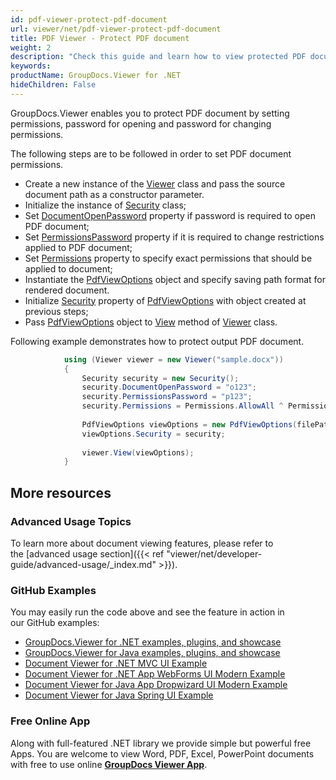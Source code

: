 ```yaml
---
id: pdf-viewer-protect-pdf-document
url: viewer/net/pdf-viewer-protect-pdf-document
title: PDF Viewer - Protect PDF document
weight: 2
description: "Check this guide and learn how to view protected PDF documents inside your .NET application using PDF Viewer by GroupDocs."
keywords: 
productName: GroupDocs.Viewer for .NET
hideChildren: False
---
```

GroupDocs.Viewer enables you to protect PDF document by setting permissions, password for opening and password for changing permissions.

The following steps are to be followed in order to set PDF document permissions.

*   Create a new instance of the [Viewer](https://apireference.groupdocs.com/net/viewer/groupdocs.viewer/viewer) class and pass the source document path as a constructor parameter.
*   Initialize the instance of [Security](https://apireference.groupdocs.com/net/viewer/groupdocs.viewer.options/security) class;
*   Set [DocumentOpenPassword](https://apireference.groupdocs.com/net/viewer/groupdocs.viewer.options/security/properties/documentopenpassword) property if password is required to open PDF document;
*   Set [PermissionsPassword](https://apireference.groupdocs.com/net/viewer/groupdocs.viewer.options/security/properties/permissionspassword) property if it is required to change restrictions applied to PDF document; 
*   Set [Permissions](https://apireference.groupdocs.com/net/viewer/groupdocs.viewer.options/permissions) property to specify exact permissions that should be applied to document;
*   Instantiate the [PdfViewOptions](https://apireference.groupdocs.com/net/viewer/groupdocs.viewer.options/pdfviewoptions) object and specify saving path format for rendered document.
*   Initialize [Security](https://apireference.groupdocs.com/net/viewer/groupdocs.viewer.options/pdfviewoptions/properties/security) property of [PdfViewOptions](https://apireference.groupdocs.com/net/viewer/groupdocs.viewer.options/pdfviewoptions) with object created at previous steps;
*   Pass [PdfViewOptions](https://apireference.groupdocs.com/net/viewer/groupdocs.viewer.options/pdfviewoptions) object to [View](https://apireference.groupdocs.com/net/viewer/groupdocs.viewer/viewer/methods/view) method of [Viewer](https://apireference.groupdocs.com/net/viewer/groupdocs.viewer/viewer) class.

Following example demonstrates how to protect output PDF document.

```csharp
 			using (Viewer viewer = new Viewer("sample.docx"))
            {
                Security security = new Security();
                security.DocumentOpenPassword = "o123";
                security.PermissionsPassword = "p123";
                security.Permissions = Permissions.AllowAll ^ Permissions.DenyPrinting;
                
                PdfViewOptions viewOptions = new PdfViewOptions(filePath);
                viewOptions.Security = security;
                                
                viewer.View(viewOptions);
            }
```

## More resources
### Advanced Usage Topics
To learn more about document viewing features, please refer to the [advanced usage section]({{< ref "viewer/net/developer-guide/advanced-usage/_index.md" >}}).

### GitHub Examples
You may easily run the code above and see the feature in action in our GitHub examples:
*   [GroupDocs.Viewer for .NET examples, plugins, and showcase](https://github.com/groupdocs-viewer/GroupDocs.Viewer-for-.NET)    
*   [GroupDocs.Viewer for Java examples, plugins, and showcase](https://github.com/groupdocs-viewer/GroupDocs.Viewer-for-Java)    
*   [Document Viewer for .NET MVC UI Example](https://github.com/groupdocs-viewer/GroupDocs.Viewer-for-.NET-MVC)     
*   [Document Viewer for .NET App WebForms UI Modern Example](https://github.com/groupdocs-viewer/GroupDocs.Viewer-for-.NET-WebForms)    
*   [Document Viewer for Java App Dropwizard UI Modern Example](https://github.com/groupdocs-viewer/GroupDocs.Viewer-for-Java-Dropwizard)    
*   [Document Viewer for Java Spring UI Example](https://github.com/groupdocs-viewer/GroupDocs.Viewer-for-Java-Spring)

### Free Online App
Along with full-featured .NET library we provide simple but powerful free Apps.
You are welcome to view Word, PDF, Excel, PowerPoint documents with free to use online **[GroupDocs Viewer App](https://products.groupdocs.app/viewer)**.
